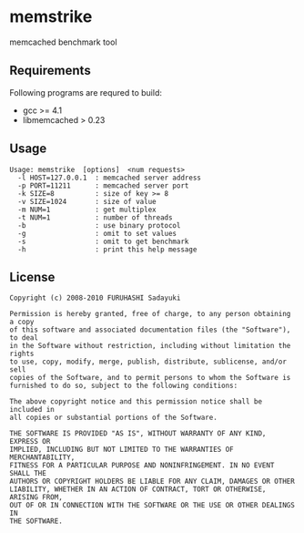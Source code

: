 memstrike
=========
memcached benchmark tool


## Requirements

Following programs are requred to build:

  - gcc >= 4.1
  - libmemcached > 0.23


## Usage

    Usage: memstrike  [options]  <num requests>
      -l HOST=127.0.0.1  : memcached server address
      -p PORT=11211      : memcached server port
      -k SIZE=8          : size of key >= 8
      -v SIZE=1024       : size of value
      -m NUM=1           : get multiplex
      -t NUM=1           : number of threads
      -b                 : use binary protocol
      -g                 : omit to set values
      -s                 : omit to get benchmark
      -h                 : print this help message


## License

    Copyright (c) 2008-2010 FURUHASHI Sadayuki
    
    Permission is hereby granted, free of charge, to any person obtaining a copy
    of this software and associated documentation files (the "Software"), to deal
    in the Software without restriction, including without limitation the rights
    to use, copy, modify, merge, publish, distribute, sublicense, and/or sell
    copies of the Software, and to permit persons to whom the Software is
    furnished to do so, subject to the following conditions:
    
    The above copyright notice and this permission notice shall be included in
    all copies or substantial portions of the Software.
    
    THE SOFTWARE IS PROVIDED "AS IS", WITHOUT WARRANTY OF ANY KIND, EXPRESS OR
    IMPLIED, INCLUDING BUT NOT LIMITED TO THE WARRANTIES OF MERCHANTABILITY,
    FITNESS FOR A PARTICULAR PURPOSE AND NONINFRINGEMENT. IN NO EVENT SHALL THE
    AUTHORS OR COPYRIGHT HOLDERS BE LIABLE FOR ANY CLAIM, DAMAGES OR OTHER
    LIABILITY, WHETHER IN AN ACTION OF CONTRACT, TORT OR OTHERWISE, ARISING FROM,
    OUT OF OR IN CONNECTION WITH THE SOFTWARE OR THE USE OR OTHER DEALINGS IN
    THE SOFTWARE.

